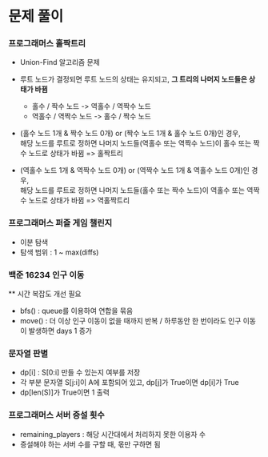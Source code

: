 # 문제 풀이

### 프로그래머스 홀짝트리

- Union-Find 알고리즘 문제
- 루트 노드가 결정되면 루트 노드의 상태는 유지되고, **그 트리의 나머지 노드들은 상태가 바뀜**
    - 홀수 / 짝수 노드 -> 역홀수 / 역짝수 노드
    - 역홀수 / 역짝수 노드 -> 홀수 / 짝수 노드
    
- (홀수 노드 1개 & 짝수 노드 0개) or (짝수 노드 1개 & 홀수 노드 0개)인 경우, <br> 해당 노드를 루트로 정하면 나머지 노드들(역홀수 또는 역짝수 노드)이 홀수 또는 짝수 노드로 상태가 바뀜 => 홀짝트리

- (역홀수 노드 1개 & 역짝수 노드 0개) or (역짝수 노드 1개 & 역홀수 노드 0개)인 경우, <br> 해당 노드를 루트로 정하면 나머지 노드들(홀수 또는 짝수 노드)이 역홀수 또는 역짝수 노드로 상태가 바뀜 => 역홀짝트리

### 프로그래머스 퍼즐 게임 챌린지

- 이분 탐색
- 탐색 범위 : 1 ~ max(diffs)

### 백준 16234 인구 이동

** 시간 복잡도 개선 필요
- bfs() : queue를 이용하여 연합을 묶음
- move() : 더 이상 인구 이동이 없을 때까지 반복 / 하루동안 한 번이라도 인구 이동이 발생하면 days 1 증가

### 문자열 판별

- dp[i] : S[0:i] 만들 수 있는지 여부를 저장
- 각 부분 문자열 S[j:i]이 A에 포함되어 있고, dp[j]가 True이면 dp[i]가 True
- dp[len(S)]가 True이면 1 출력

### 프로그래머스 서버 증설 횟수

- remaining_players : 해당 시간대에서 처리하지 못한 이용자 수
- 증설해야 하는 서버 수를 구할 때, 몫만 구하면 됨
